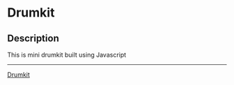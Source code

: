 # Drumkit

## Description

This is mini drumkit built using Javascript

------------------------

[Drumkit](https://gunasai.github.io/drumkit/)